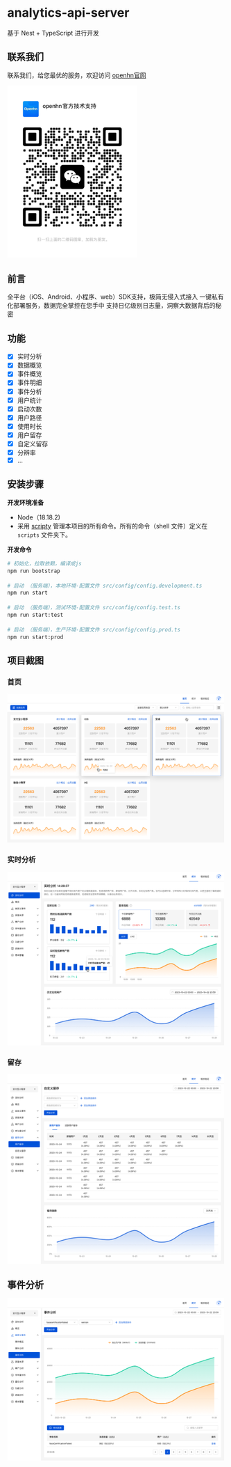 # analytics-api-server

基于 Nest + TypeScript 进行开发

## 联系我们

联系我们，给您最优的服务，欢迎访问 [openhn官网](https://www.openhn.com) 

<img width="300" src="./example/官方二维码.JPG" alt="官方二维码">

## 前言

全平台（iOS、Android、小程序、web）SDK支持，极简无侵入式接入
一键私有化部署服务，数据完全掌控在您手中
支持日亿级别日志量，洞察大数据背后的秘密

## 功能

-   [x] 实时分析
-   [x] 数据概览
-   [x] 事件概览
-   [x] 事件明细
-   [x] 事件分析
-   [x] 用户统计
-   [x] 启动次数
-   [x] 用户路径
-   [x] 使用时长
-   [x] 用户留存
-   [x] 自定义留存
-   [x] 分辨率
-   [x] ...

## 安装步骤
**开发环境准备**
- Node（18.18.2)
- 采用 [scripty](https://www.npmjs.com/package/scripty) 管理本项目的所有命令。所有的命令（shell 文件）定义在 `scripts`
  文件夹下。

**开发命令**

```sh
# 初始化，拉取依赖，编译成js
npm run bootstrap

# 启动 （服务端），本地环境-配置文件 src/config/config.development.ts
npm run start

# 启动 （服务端），测试环境-配置文件 src/config/config.test.ts
npm run start:test

# 启动 （服务端），生产环境-配置文件 src/config/config.prod.ts
npm run start:prod
```

## 项目截图

### 首页

<img width="500" src="./example/首页.png" alt="首页">

### 实时分析

<img width="500" src="./example/实时分析.png" alt="实时分析">

### 留存

<img width="500" src="./example/留存.png" alt="留存">

## 事件分析

<img width="500" src="./example/事件分析.png" alt="事件分析">